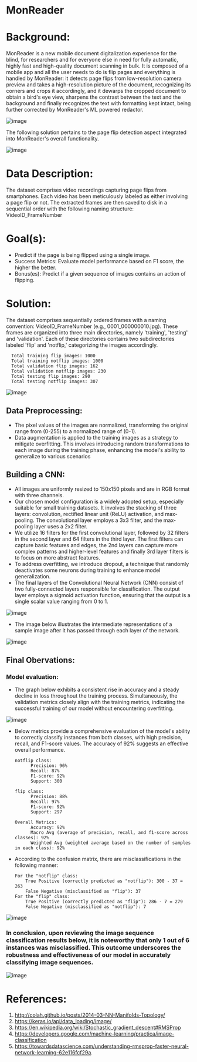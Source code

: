# MonReader 

# Background:


MonReader is a new mobile document digitalization experience for the blind, for researchers and for everyone else in need for fully automatic, highly fast and high-quality document scanning in bulk. It is composed of a mobile app and all the user needs to do is flip pages and everything is handled by MonReader: it detects page flips from low-resolution camera preview and takes a high-resolution picture of the document, recognizing its corners and crops it accordingly, and it dewarps the cropped document to obtain a bird's eye view, sharpens the contrast between the text and the background and finally recognizes the text with formatting kept intact, being further corrected by MonReader's ML powered redactor.

![image](https://github.com/kuzhuppillil/MonReader/assets/25860818/a97f71f8-2b44-4b74-86a0-a3b53372b5af)

The following solution pertains to the page flip detection aspect integrated into MonReader's overall functionality.

![image](https://github.com/kuzhuppillil/MonReader/assets/25860818/0d86a22d-ca67-41dd-8647-29153ec3384e)


# Data Description:
The dataset comprises video recordings capturing page flips from smartphones. 
Each video has been meticulously labeled as either involving a page flip or not. 
The extracted frames are then saved to disk in a sequential order with the following naming structure: VideoID_FrameNumber


# Goal(s):
* Predict if the page is being flipped using a single image.
* Success Metrics: Evaluate model performance based on F1 score, the higher the better.
* Bonus(es): Predict if a given sequence of images contains an action of flipping. 

# Solution:
The dataset comprises sequentially ordered frames with a naming convention: VideoID_FrameNumber (e.g., 0001_000000010.jpg). These frames are organized into three main directories, namely 'training', 'testing' and 'validation'. Each of these directories contains two subdirectories labeled 'flip' and 'notflip,' categorizing the images accordingly. 

      Total training flip images: 1000
      Total training notflip images: 1000
      Total validation flip images: 162
      Total validation notflip images: 230
      Total testing flip images: 290
      Total testing notflip images: 307

![image](https://github.com/kuzhuppillil/Xwd9tHcXQqtfbaKV/assets/25860818/2b879449-05c4-4471-a099-8f487675b539)

## Data Preprocessing:
  
* The pixel values of the images are normalized, transforming the original range from (0-255) to a normalized range of (0-1).
* Data augmentation is applied to the training images as a strategy to mitigate overfitting. This involves introducing random transformations to each image during the training phase, enhancing the model's ability to generalize to various scenarios


## Building a CNN:
 
* All images are uniformly resized to 150x150 pixels and are in RGB format with three channels.
* Our chosen model configuration is a widely adopted setup, especially suitable for small training datasets. It involves the stacking of three layers: convolution, rectified linear unit (ReLU) activation, and max-pooling. The convolutional layer employs a 3x3 filter, and the max-pooling layer uses a 2x2 filter.
* We utilize 16 filters for the first convolutional layer, followed by 32 filters in the second layer and 64 filters in the third layer. The first filters can capture basic features and edges, the 2nd layers can capture more complex patterns and higher-level features and finally 3rd layer filters is to focus on more abstract features.
* To address overfitting, we introduce dropout, a technique that randomly deactivates some neurons during training to enhance model generalization.
* The final layers of the Convolutional Neural Network (CNN) consist of two fully-connected layers responsible for classification. The output layer employs a sigmoid activation function, ensuring that the output is a single scalar value ranging from 0 to 1.


![image](https://github.com/kuzhuppillil/Xwd9tHcXQqtfbaKV/assets/25860818/c1328925-cdfe-46cc-b026-53660a0cddcf)


* The image below illustrates the intermediate representations of a sample image after it has passed through each layer of the network.

![image](https://github.com/kuzhuppillil/Xwd9tHcXQqtfbaKV/assets/25860818/f49a1f21-9c41-49fb-9736-a44223a78257)


## Final Obervations: 
### Model evaluation:
* The graph below exhibits a consistent rise in accuracy and a steady decline in loss throughout the training process. Simultaneously, the validation metrics closely align with the training metrics, indicating the successful training of our model without encountering overfitting.

![image](https://github.com/kuzhuppillil/Xwd9tHcXQqtfbaKV/assets/25860818/6eb13693-5c98-4ef0-a5fe-8f41c2e2a820)

* Below metrics provide a comprehensive evaluation of the model's ability to correctly classify instances from both classes, with high precision, recall, and F1-score values. The accuracy of 92% suggests an effective overall performance.
  
      notflip class:
            Precision: 96%
            Recall: 87%
            F1-score: 92%
            Support: 300
    
      flip class:
            Precision: 88%
            Recall: 97%
            F1-score: 92%
            Support: 297
    
      Overall Metrics:
            Accuracy: 92%
            Macro Avg (average of precision, recall, and f1-score across classes): 92%
            Weighted Avg (weighted average based on the number of samples in each class): 92%
* According to the confusion matrix, there are misclassifications in the following manner:
  
      For the "notflip" class:
          True Positive (correctly predicted as "notflip"): 300 - 37 = 263
          False Negative (misclassified as "flip"): 37
      For the "flip" class:
          True Positive (correctly predicted as "flip"): 286 - 7 = 279
          False Negative (misclassified as "notflip"): 7


![image](https://github.com/kuzhuppillil/Xwd9tHcXQqtfbaKV/assets/25860818/ab678fc4-ac7f-4593-bc6d-61ef74b08ebd)


### In conclusion, upon reviewing the image sequence classification results below, it is noteworthy that only 1 out of 6 instances was misclassified. This outcome underscores the robustness and effectiveness of our model in accurately classifying image sequences.


![image](https://github.com/kuzhuppillil/Xwd9tHcXQqtfbaKV/assets/25860818/21e9b905-7e97-4939-aad1-0991afdce7fb)


# References:

1. http://colah.github.io/posts/2014-03-NN-Manifolds-Topology/
2. https://keras.io/api/data_loading/image/
3. https://en.wikipedia.org/wiki/Stochastic_gradient_descent#RMSProp
4. https://developers.google.com/machine-learning/practica/image-classification
5. https://towardsdatascience.com/understanding-rmsprop-faster-neural-network-learning-62e116fcf29a.




